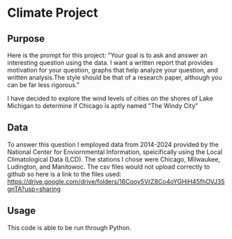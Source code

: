 # Climate Project
## Purpose
Here is the prompt for this project: "Your goal is to ask and answer an interesting question using the data. I want a written report that provides motivation for your question, graphs that help analyze your question, and written analysis.The style should be that of a research paper, although you can be far less rigorous."

I have decided to explore the wind levels of cities on the shores of Lake Michigan to determine if Chicago is aptly named "The Windy City"

## Data
To answer this question I employed data from 2014-2024 provided by the National Center for Enviornmental Information, speicifically using the Local Climatological Data (LCD). The stations I chose were Chicago, Milwaukee, Ludington, and Manitowoc. The csv files would not upload correctly to github so here is a link to the files used: https://drive.google.com/drive/folders/16Cooy5VrZ8Co4oYGHiH45fhOVJ35gnTA?usp=sharing

## Usage
This code is able to be run through Python.

